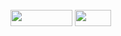 <img src="/tex/cb62d32f8a2a7b6476eb2c62d3f6c9bf.svg?invert_in_darkmode&sanitize=true" align=middle width=99.42532874999999pt height=26.76175259999998pt/>
<img src="/tex/aa255e821146d60f10d9bcd4e9f27725.svg?invert_in_darkmode&sanitize=true" align=middle width=57.67121909999999pt height=26.76175259999998pt/>
<p align="center"><img src="/tex/43c43ca7123212e9e4ef5815b6ecbd9f.svg?invert_in_darkmode&sanitize=true" align=middle width=416.8034178pt height=16.438356pt/></p>
